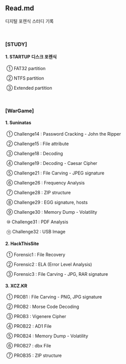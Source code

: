 ## Read.md

디지털 포렌식 스터디 기록

<br>

### [STUDY]

#### 1. STARTUP 디스크 포렌식

​		  ① FAT32 partition

​		  ② NTFS partition

​		  ③ Extended partition

<br>

### [WarGame]

#### 1. Suninatas

​	  	① Challenge14 : Password Cracking - John the Ripper

​		  ② Challenge15 : File attribute

​		  ③ Challenge18 : Decoding

​		  ④ Challenge19 : Decoding - Caesar Cipher

​		  ⑤ Challenge21 : File Carving - JPEG signature

​		  ⑥ Challenge26 : Frequency Analysis

​		  ⑦ Challenge28 : ZIP structure

​		  ⑧ Challenge29 : EGG signature, hosts

​		  ⑨ Challenge30 : Memory Dump - Volatility

​		  ⑩ Challenge31 : PDF Analysis

​		  ⑪ Challenge32 : USB Image

#### 2. HackThisSite

​		  ① Forensic1 : File Recovery

​		  ② Forensic2 : ELA (Error Level Analysis)

​		  ③ Forensic3 : File Carving - JPG, RAR signature

#### 3. XCZ.KR

​		  ① PROB1 : File Carving - PNG, JPG signature

​		  ② PROB2 : Morse Code Decoding

​		  ③ PROB3 : Vigenere Cipher

​		  ④ PROB22 : AD1 File

​		  ⑤ PROB24 : Memory Dump - Volatility

​		  ⑥ PROB27 : dbx File

​		  ⑦ PROB35 : ZIP structure
